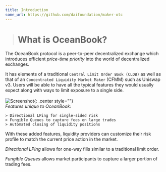 ```yaml
---
title: Introduction
some_url: https://github.com/daifoundation/maker-otc
---
```

># **What is OceanBook?**

The OceanBook protocol is a peer-to-peer decentralized exchange which introduces efficient <em>price-time priority</em> into the world of decentralized exchanges.

It has elements of a traditional `Central Limit Order Book (CLOB)` as well as that of an `Concentrated Liquidity Market Maker` (CFMM) such as Uniswap v3. Users will be able to have all the typical features they would usually expect along with ways to limit exposure to a single side.
<br/><br/>
![Screenshot](book_screenshot.png){: .center style=""}
<br/>
<em>Features unique to OceanBook:</em>
```
> Directional LPing for single-sided risk
> Fungible Queues to capture fees on large trades
> Automated closing of liquidity positions
```

With these added features, liquidity providers can customize their risk profile to match the current price action in the market.

<em>Directional LPing</em> allows for one-way fills similar to a traditional limit order.

<em>Fungible Queues</em> allows market participants to capture a larger portion of trading fees.

<br/><br/>








